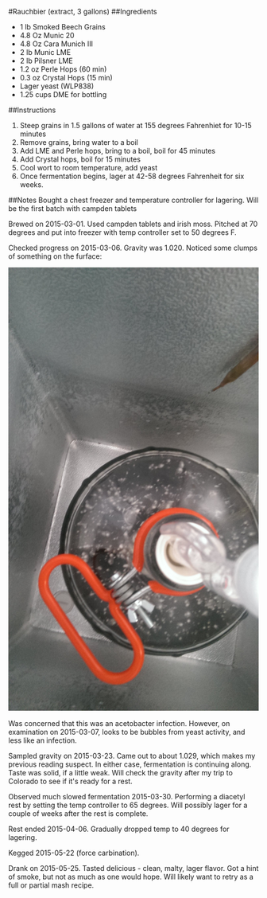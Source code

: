 #Rauchbier (extract, 3 gallons)
##Ingredients
* 1 lb Smoked Beech Grains
* 4.8 Oz Munic 20
* 4.8 Oz Cara Munich III
* 2 lb Munic LME
* 2 lb Pilsner LME
* 1.2 oz Perle Hops (60 min)
* 0.3 oz Crystal Hops (15 min)
* Lager yeast (WLP838)
* 1.25 cups DME for bottling

##Instructions
1. Steep grains in 1.5 gallons of water at 155 degrees Fahrenhiet for 10-15 minutes
2. Remove grains, bring water to a boil
3. Add LME and Perle hops, bring to a boil, boil for 45 minutes
4. Add Crystal hops, boil for 15 minutes
5. Cool wort to room temperature, add yeast
6. Once fermentation begins, lager at 42-58 degrees Fahrenheit for six weeks.

##Notes
Bought a chest freezer and temperature controller for lagering.
Will be the first batch with campden tablets

Brewed on 2015-03-01. Used campden tablets and irish moss. Pitched at 70 degrees and put into freezer with temp controller set to 50 degrees F.

Checked progress on 2015-03-06. Gravity was 1.020. Noticed some clumps of something on the furface:

![Bubbly Rauchbier](images/rauch_maybe_infected.jpg)

Was concerned that this was an acetobacter infection. However, on examination on 2015-03-07, looks to be bubbles from yeast activity, and less like an infection.

Sampled gravity on 2015-03-23. Came out to about 1.029, which makes my previous reading suspect. In either case, fermentation is continuing along. Taste was solid, if a little weak. Will check the gravity after my trip to Colorado to see if it's ready for a rest.

Observed much slowed fermentation 2015-03-30. Performing a diacetyl rest by setting the temp controller to 65 degrees. Will possibly lager for a couple of weeks after the rest is complete.

Rest ended 2015-04-06. Gradually dropped temp to 40 degrees for lagering.

Kegged 2015-05-22 (force carbination).

Drank on 2015-05-25. Tasted delicious - clean, malty, lager flavor. Got a hint of smoke, but not as much as one would hope. Will likely want to retry as a full or partial mash recipe.
